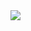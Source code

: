 <img align="left" src='https://github-readme-stats.vercel.app/api?username=fgoll&show_icons=true&icon_color=cbe7fe&text_color=cbe7fe&bg_color=000000&hide_title=true'/>

<!--
**fgoll/fgoll** is a ✨ _special_ ✨ repository because its `README.md` (this file) appears on your GitHub profile.

Here are some ideas to get you started:

- 🔭 I’m currently working on ...
- 🌱 I’m currently learning ...
- 👯 I’m looking to collaborate on ...
- 🤔 I’m looking for help with ...
- 💬 Ask me about ...
- 📫 How to reach me: ...
- 😄 Pronouns: ...
- ⚡ Fun fact: ...
-->
